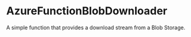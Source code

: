 # AzureFunctionBlobDownloader
A simple function that provides a download stream from a Blob Storage. 
